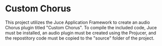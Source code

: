 # Custom Chorus

This project utilizes the Juce Application Framework to create an audio Chorus plugin titled "Custom Chorus". To compile the included code, Juce must be installed, an audio plugin must be created using the Projucer, and the repostitory code must be copied to the "source" folder of the project.
